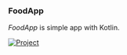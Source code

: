 ### FoodApp

_FoodApp_ is simple app with Kotlin.

 [![Project](https://img.shields.io/badge/Made-With%20%E2%9D%A4-green)](#)
